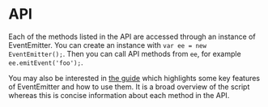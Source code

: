 # API

Each of the methods listed in the API are accessed through an instance of EventEmitter. You can create an instance with `var ee = new EventEmitter();`. Then you can call API methods from `ee`, for example `ee.emitEvent('foo');`.

You may also be interested in [the guide](https://github.com/Wolfy87/EventEmitter/blob/master/docs/guide.md) which highlights some key features of EventEmitter and how to use them. It is a broad overview of the script whereas this is concise information about each method in the API.

